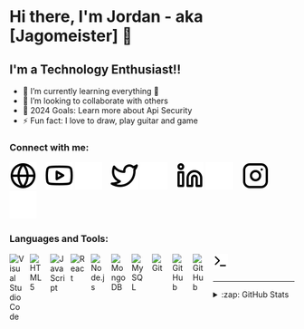 # Hi there, I'm Jordan - aka [Jagomeister] 👋 


## I'm a Technology Enthusiast!!
- 🌱 I’m currently learning everything 🤣
- 👯 I’m looking to collaborate with others
- 🥅 2024 Goals: Learn more about Api Security
- ⚡ Fun fact: I love to draw, play guitar and game

### Connect with me:

[![website](./img/globe-light.svg)](https://jagomeiister.github.io/Jagomeiister)
&nbsp;&nbsp;
[![website](./img/youtube-light.svg)](https://youtube.com/@jagomeisterr?si=UoTrddaqm54ooqUy#gh-light-mode-only)
[![website](./img/youtube-dark.svg)](https://youtube.com/@jagomeisterr?si=UoTrddaqm54ooqUy#gh-dark-mode-only)
&nbsp;&nbsp;
[![website](./img/twitter-light.svg)](https://x.com/Jagomeisterr#gh-light-mode-only)
[![website](./img/twitter-dark.svg)](https://x.com/Jagomeisterr#gh-dark-mode-only)
&nbsp;&nbsp;
[![website](./img/linkedin-light.svg)](https://www.linkedin.com/in/jordan-jago-161b99192/#gh-light-mode-only)
[![website](./img/linkedin-dark.svg)](https://www.linkedin.com/in/jordan-jago-161b99192/#gh-dark-mode-only)
&nbsp;&nbsp;
[![website](./img/instagram-light.svg)](https://www.instagram.com/jordan.jago#gh-light-mode-only)
[![website](./img/instagram-dark.svg)](https://www.instagram.com/jordan.jago#gh-dark-mode-only)

### Languages and Tools:

<img align="left" alt="Visual Studio Code" width="26px" src="https://cdn.jsdelivr.net/gh/devicons/devicon/icons/vscode/vscode-original.svg" style="padding-right:10px;" />
<img align="left" alt="HTML5" width="26px" src="https://cdn.jsdelivr.net/gh/devicons/devicon/icons/html5/html5-original.svg" style="padding-right:10px;" />
<img align="left" alt="JavaScript" width="26px" src="https://cdn.jsdelivr.net/gh/devicons/devicon/icons/javascript/javascript-original.svg" style="padding-right:10px;" />
<img align="left" alt="React" width="26px" src="https://cdn.jsdelivr.net/gh/devicons/devicon/icons/react/react-original.svg" style="padding-right:10px;" />
<img align="left" alt="Node.js" width="26px" src="https://cdn.jsdelivr.net/gh/devicons/devicon/icons/nodejs/nodejs-original.svg" style="padding-right:10px;" />
<img align="left" alt="MongoDB" width="26px" src="https://cdn.jsdelivr.net/gh/devicons/devicon/icons/mongodb/mongodb-original.svg" style="padding-right:10px;" />
<img align="left" alt="MySQL" width="26px" src="https://cdn.jsdelivr.net/gh/devicons/devicon/icons/mysql/mysql-original.svg" style="padding-right:10px;" />
<img align="left" alt="Git" width="26px" src="https://cdn.jsdelivr.net/gh/devicons/devicon/icons/git/git-original.svg" style="padding-right:10px;" />
<img align="left" alt="GitHub" width="26px" src="https://user-images.githubusercontent.com/3369400/139447912-e0f43f33-6d9f-45f8-be46-2df5bbc91289.png" style="padding-right:10px;" />
<img align="left" alt="GitHub" width="26px" src="https://user-images.githubusercontent.com/3369400/139448065-39a229ba-4b06-434b-bc67-616e2ed80c8f.png" style="padding-right:10px;" />
<img align="left" alt="Terminal" width="26px" src="./img/terminal-light.svg" />

<br />
<br />

---

<details>
  <summary>:zap: GitHub Stats</summary>

  <img align="left" alt="jagomeiister's GitHub Stats" src="https://github-readme-stats.vercel.app/api?username=jagomeiister&show_icons=true&hide_border=false&title_color=ff652f&icon_color=FFE400&bg_color=09131B&text_color=ffffff&border_color=0c1a25" />

</details>